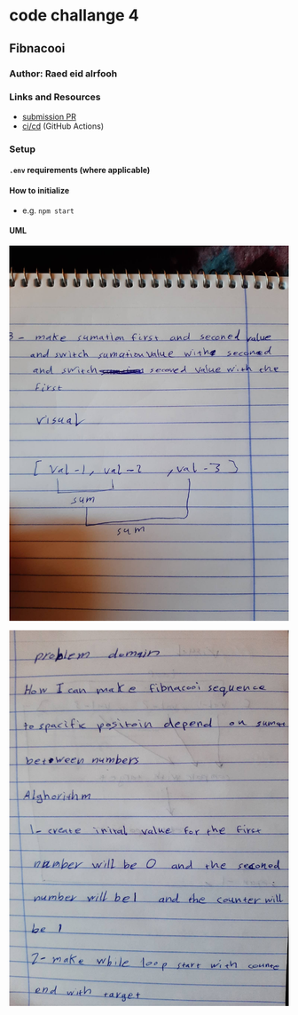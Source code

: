 # code challange 4

## Fibnacooi 

### Author: Raed eid alrfooh

### Links and Resources

- [submission PR](https://github.com/raed-401-advanced-javascript/data-structures-and-algorithms/pull/2)
- [ci/cd](https://github.com/raed-401-advanced-javascript/data-structures-and-algorithms/pull/2/checks?check_run_id=408585454) (GitHub Actions)

### Setup

#### `.env` requirements (where applicable)


#### How to initialize

- e.g. `npm start`


#### UML

![white borad](/assets/83171436_2625005297729798_4139056066145026048_n.jpg)

![white borad](/assets/83362426_190663688654370_6521167111736262656_n.jpg)